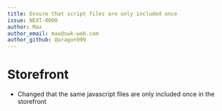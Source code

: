 ```yaml
---
title: Ensure that script files are only included once
issue: NEXT-0000
author: Max
author_email: max@swk-web.com
author_github: @aragon999
---
```

# Storefront
* Changed that the same javascript files are only included once in the storefront
